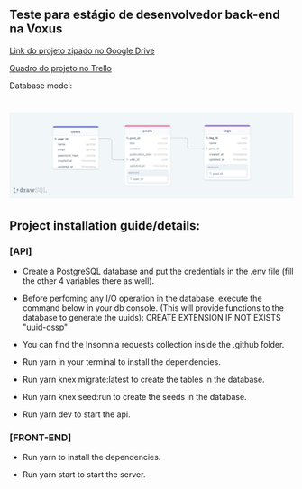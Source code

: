 ## Teste para estágio de desenvolvedor back-end na Voxus

[Link do projeto zipado no Google Drive](https://bit.ly/3fOYzl1)

[Quadro do projeto no Trello](https://bit.ly/3wqhLw6)


Database model:
<h1>
  <img alt="Database Model" title="db-model" src=".github/db.png" width="1000px" />
</h1>

## Project installation guide/details:

### [API]

- Create a PostgreSQL database and put the credentials in the .env file (fill the other 4 variables there as well).

- Before perfoming any I/O operation in the database, execute the command below in your db console.
(This will provide functions to the database to generate the uuids):
CREATE EXTENSION IF NOT EXISTS "uuid-ossp"

- You can find the Insomnia requests collection inside the .github folder.

- Run yarn in your terminal to install the dependencies.

- Run yarn knex migrate:latest to create the tables in the database.

- Run yarn knex seed:run to create the seeds in the database.

- Run yarn dev to start the api.

### [FRONT-END]

- Run yarn to install the dependencies.

- Run yarn start to start the server.
